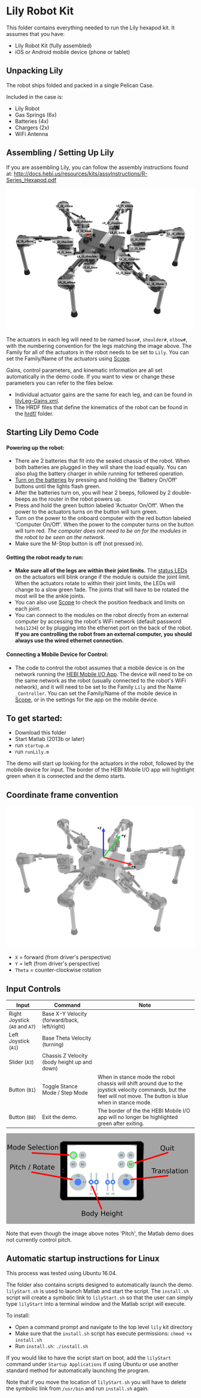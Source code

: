 # Lily Robot Kit

This folder contains everything needed to run the Lily hexapod kit.  It assumes that you have:
* Lily Robot Kit (fully assembled)
* iOS or Android mobile device (phone or tablet)

## Unpacking Lily
The robot ships folded and packed in a single Pelican Case.  

Included in the case is:
- Lily Robot
- Gas Springs (6x)
- Batteries (4x)
- Chargers (2x)
- WiFi Antenna

## Assembling / Setting Up Lily
If you are assembling Lily, you can follow the assembly instructions found at:
http://docs.hebi.us/resources/kits/assyInstructions/R-Series_Hexapod.pdf

![Lily Module Names](images/lily_labeled.png)

The actuators in each leg will need to be named `base#`, `shoulder#`, `elbow#`, with the numbering convention for the legs matching the image above.  The Family for all of the actuators in the robot needs to be set to `Lily`.   You can set the Family/Name of the actuators using [Scope](http://docs.hebi.us/tools.html#scope-gui).

Gains, control parameters, and kinematic information are all set automatically in the demo code.  If you want to view or change these parameters you can refer to the files below.  
- Individual actuator gains are the same for each leg, and can be found in [lilyLeg-Gains.xml](gains/lilyLeg-Gains.xml).
- The HRDF files that define the kinematics of the robot can be found in the [hrdf/](hrdf/) folder.

## Starting Lily Demo Code

#### Powering up the robot:
- There are 2 batteries that fit into the sealed chassis of the robot.  When both batteries are plugged in they will share the load equally.  You can also plug the battery charger in while running for tethered operation.
- [Turn on the batteries](https://www.ebikes.ca/product-info/ligo-batteries.html) by pressing and holding the 'Battery On/Off' buttons until the lights flash green.
- After the batteries turn on, you will hear 2 beeps, followed by 2 double-beeps as the router in the robot powers up.
- Press and hold the green button labeled 'Actuator On/Off'.  When the power to the actuators turns on the button will turn green.
- Turn on the power to the onboard computer with the red button labeled 'Computer On/Off'.  When the power to the computer turns on the button will turn red.  *The computer does not need to be on for the modules in the robot to be seen on the network.*
- Make sure the M-Stop button is off (not pressed in).

#### Getting the robot ready to run:
- **Make sure all of the legs are within their joint limits.** The [status LEDs](http://docs.hebi.us/core_concepts.html#led-status-codes) on the actuators will blink orange if the module is outside the joint limit.  When the actuators rotate to within their joint limits, the LEDs will change to a slow green fade.  The joints that will have to be rotated the most will be the ankle joints.  
- You can also use [Scope](http://docs.hebi.us/tools.html#scope-gui) to check the position feedback and limits on each joint.
- You can connect to the modules on the robot directly from an external computer by accessing the robot's WiFi network (default password `hebi1234`) or by plugging into the ethernet port on the back of the robot.  **If you are controlling the robot from an external computer, you should always use the wired ethernet connection.**

#### Connecting a Mobile Device for Control:
- The code to control the robot assumes that a mobile device is on the network running the [HEBI Mobile I/O App](http://docs.hebi.us/tools.html#mobile-io).  The device will need to be on the same network as the robot (usually connected to the robot's WiFi network), and it will need to be set to the Family `Lily` and the Name `_Controller`.  You can set the Family/Name of the mobile device in [Scope](http://docs.hebi.us/tools.html#scope-gui), or in the settings for the app on the mobile device.

## To get started:
* Download this folder
* Start Matlab (2013b or later)
* run `startup.m`
* run `runLily.m`

The demo will start up looking for the actuators in the robot, followed by the mobile device for input.  The border of the HEBI Mobile I/O app will hightlight green when it is connected and the demo starts.

## Coordinate frame convention

![Coordinate Convention](images/lily_coordinates.png)

* `X` = forward (from driver's perspective)
* `Y` = left (from driver's perspective)
* `Theta` = counter-clockwise rotation


## Input Controls

| Input      | Command   | Note  |
| ----------------- | ----------------- | ----------- |
| Right Joystick (`A8` and `A7`)  | Base X-Y Velocity (forward/back, left/right) |  |
| Left Joystick (`A1`) | Base Theta Velocity (turning) |  |
| Slider (`A3`) | Chassis Z Velocity (body height up and down) |  | 
| Button (`B1`) | Toggle Stance Mode / Step Mode | When in stance mode the robot chassis will shift around due to the joystick velocity commands, but the feet will not move.  The button is blue when in stance mode. |
| Button (`B8`) | Exit the demo. | The border of the the HEBI Mobile I/O app will no longer be highlighted green after exiting. |

![Controller Image](images/controller.png)

Note that even though the image above notes 'Pitch', the Matlab demo does not currently control pitch.

## Automatic startup instructions for Linux

This process was tested using Ubuntu 16.04.

The folder also contains scripts designed to automatically launch the demo. `lilyStart.sh` is used to launch Matlab and start the script.  The `install.sh` script will create a symbolic link to `lilyStart.sh` so that the user can simply type `lilyStart` into a terminal window and the Matlab script will execute.

To install:
* Open a command prompt and navigate to the top level `lily` kit directory
* Make sure that the `install.sh` script has execute permissions: `chmod +x install.sh`
* Run `install.sh`: `./install.sh`

If you would like to have the script start on boot, add the `lilyStart` command under `Startup Applications` if using Ubuntu or use another standard method for automatically launching the program.

Note that if you move the location of `lilyStart.sh` you will have to delete the symbolic link from `/usr/bin` and run `install.sh` again.